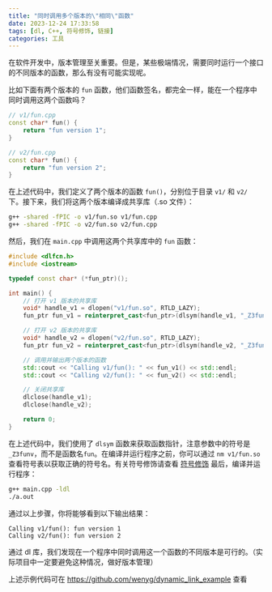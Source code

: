 ```yaml
---
title: "同时调用多个版本的\"相同\"函数"
date: 2023-12-24 17:33:58
tags: [dl, C++, 符号修饰, 链接]
categories: 工具
---
```


在软件开发中，版本管理至关重要。但是，某些极端情况，需要同时运行一个接口的不同版本的函数，那么有没有可能实现呢。

比如下面有两个版本的 `fun` 函数，他们函数签名，都完全一样，能在一个程序中同时调用这两个函数吗？

```cpp
// v1/fun.cpp
const char* fun() {
    return "fun version 1";
}

// v2/fun.cpp
const char* fun() {
    return "fun version 2";
}
```

<!-- more -->

在上述代码中，我们定义了两个版本的函数 `fun()`，分别位于目录 `v1/` 和 `v2/` 下。接下来，我们将这两个版本编译成共享库（.so 文件）：

```bash
g++ -shared -fPIC -o v1/fun.so v1/fun.cpp
g++ -shared -fPIC -o v2/fun.so v2/fun.cpp
```

然后，我们在 `main.cpp` 中调用这两个共享库中的 `fun` 函数：

```cpp
#include <dlfcn.h>
#include <iostream>

typedef const char* (*fun_ptr)();

int main() {
    // 打开 v1 版本的共享库
    void* handle_v1 = dlopen("v1/fun.so", RTLD_LAZY);
    fun_ptr fun_v1 = reinterpret_cast<fun_ptr>(dlsym(handle_v1, "_Z3funv"));

    // 打开 v2 版本的共享库
    void* handle_v2 = dlopen("v2/fun.so", RTLD_LAZY);
    fun_ptr fun_v2 = reinterpret_cast<fun_ptr>(dlsym(handle_v2, "_Z3funv"));

    // 调用并输出两个版本的函数
    std::cout << "Calling v1/fun(): " << fun_v1() << std::endl;
    std::cout << "Calling v2/fun(): " << fun_v2() << std::endl;

    // 关闭共享库
    dlclose(handle_v1);
    dlclose(handle_v2);

    return 0;
}
```

在上述代码中，我们使用了 `dlsym` 函数来获取函数指针，注意参数中的符号是 `_Z3funv`，而不是函数名`fun`。在编译并运行程序之前，你可以通过 `nm v1/fun.so` 查看符号表以获取正确的符号名。有关符号修饰请查看 [符号修饰](https://www.winn.cc/2022/05/13/tools/name_mangling/)
最后，编译并运行程序：

```bash
g++ main.cpp -ldl
./a.out
```

通过以上步骤，你将能够看到以下输出结果：

```text
Calling v1/fun(): fun version 1
Calling v2/fun(): fun version 2
```

通过 dl 库，我们发现在一个程序中同时调用这一个函数的不同版本是可行的。（实际项目中一定要避免这种情况，做好版本管理）

上述示例代码可在 https://github.com/wenyg/dynamic_link_example 查看